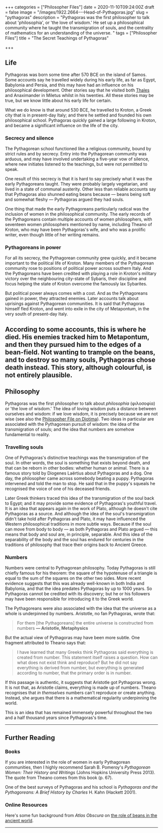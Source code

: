 +++
categories = ["Philosopher Files"]
date = 2020-11-10T09:24:00Z
draft = false
image = "/images/1922.2664---Head-of-Pythagoras.jpg"
slug = "pythagoras"
description = "Pythagoras was the first philosopher to talk about 'philosophia', or 'the love of wisdom.'  He set up a philosophical community where he taught the transmigration of souls, and the centrality of mathematics for an understanding of the universe.  "
tags = ["Philosopher Files"]
title = "The Secret Teachings of Pythagoras"

+++


## Life

Pythagoras was born some time after 570 BCE on the island of Samos. Some accounts say  he travelled widely during his early life, as far as Egypt, Babylonia and Persia, and this may have had an influence on his philosophical development. Other stories say that he visited both [Thales](/thales) and Anaximander in Miletus whilst in his twenties. All these stories may be true, but we know little about his early life for certain.

What we do know is that around 530 BCE, he travelled to Kroton, a Greek city that is in present-day Italy; and there he settled and founded his own philosophical school. Pythagoras quickly gained a large following in Kroton, and became a significant influence on the life of the city.

### Secrecy and silence

The Pythagorean school functioned like a religious community, bound by strict rules and by secrecy. Entry into the Pythagorean community was arduous, and may have involved undertaking a five-year vow of silence, where new initiates listened to the teachings, but were not permitted to speak.

One result of this secrecy is that it is hard to say precisely what it was the early Pythagoreans taught. They were probably largely vegetarian, and lived in a state of communal austerity. Other less than reliable accounts say that Pythagoras also shunned eating beans because — beans being soft and somewhat fleshy — Pythagoras argued they had souls.

One thing that made the early Pythagoreans particularly radical was the inclusion of women in the philosophical community. The early records of the Pythagoreans contain multiple accounts of women philosophers, with seventeen women philosophers mentioned by name, including Theano of Kroton, who may have been Pythagoras's wife, and who was a prolific writer, even though little of her writing remains.

### Pythagoreans in power

For all its secrecy, the Pythagorean community grew quickly, and it became important to the political life of Kroton. Many members of the Pythagorean community rose to positions of political power across southern Italy. And the Pythagoreans have been credited with playing a role in Kroton's military victory over the neighbouring city-state of Sybaris, their discipline and focus helping the state of Kroton overcome the famously lax Sybarites.

But political power always comes with a cost. And as the Pythagoreans gained in power, they attracted enemies. Later accounts talk about uprisings against Pythagorean communities. It is said that Pythagoras himself fled Kroton, and went into exile in the city of Metapontum, in the very south of present-day Italy.

According to some accounts, this is where he died. His enemies tracked him to Metapontum, and then they pursued him to the edges of a bean-field. Not wanting to trample on the beans, and to destroy so many souls, Pythagoras chose death instead. This story, although colourful, is not entirely plausible.
---

## Philosophy

Pythagoras was the first philosopher to talk about _philosophia_ (φιλοσοφία) or 'the love of wisdom.' The idea of loving wisdom puts a distance between ourselves and wisdom: if we love wisdom, it is precisely because we are not wise (see also the [Philosopher File on Diotima](/diotima)). Two ideas in particular are associated with the Pythagorean pursuit of wisdom: the idea of the transmigration of souls; and the idea that numbers are somehow fundamental to reality.

### Travelling souls

One of Pythagoras's distinctive teachings was the transmigration of the soul. In other words, the soul is something that exists beyond death, and that can be reborn in other bodies: whether human or animal. There is a famous story told by Diogenes Laërtius about Pythagoras and a dog. One day, the philosopher came across somebody beating a puppy. Pythagoras intervened and told the man to stop. He said that in the puppy's squeals he recognised the voice of one of his deceased friends.

Later Greek thinkers traced this idea of the transmigration of the soul back to Egypt; and it may provide some evidence of Pythagoras's youthful travel. It is an idea that appears again in the work of Plato, although he doesn't cite Pythagoras as a source. And although the idea of the soul's transmigration didn't take hold after Pythagoras and Plato, it may have influenced the Western philosophical traditions in more subtle ways. Because if the soul can move from body to body — as both Pythagoras and Plato argued — this means that body and soul are, in principle, separable. And this idea of the separability of the body and the soul has endured for centuries in the traditions of philosophy that trace their origins back to Ancient Greece.

### Numbers

Numbers were central to Pythagorean philosophy. Today Pythagoras is still chiefly famous for his theorem: the square of the hypotenuse of a triangle is equal to the sum of the squares on the other two sides. More recent evidence suggests that this was already well-known in both India and Babylonia, and that the idea predates Pythagoras by up to 1000 years. So Pythagoras cannot be credited with its discovery; but he or his followers may have been responsible for introducing it to the Greek world.

The Pythagoreans were also associated with the idea that the universe as a whole is underpinned by numbers. Aristotle, no fan Pythagoras, wrote that:

> For them [the Pythagoreans] the entire universe is constructed from numbers **— Aristotle, Metaphysics**

But the actual view of Pythagoras may have been more subtle. One fragment attributed to Theano says that:

> I have learned that many Greeks think Pythagoras said everything is created from number. This statement itself raises a question. How can what does not exist think and reproduce? But he did not say everything is derived from number, but everything is generated according to number, that the primary order is in number.

If this passage is authentic, it suggests that Aristotle got Pythagoras wrong. It is not that, as Aristotle claims, everything is made up of numbers. Theano recognises that _in themselves_ numbers can't reproduce or create anything. Instead, she argues that there is a mathematical regularity underpinning the world.

This is an idea that has remained immensely powerful throughout the two and a half thousand years since Pythagoras's time.

---

## Further Reading

### Books

If you are interested in the role of women in early Pythagorean communities, then I highly recommend Sarah B. Pomeroy's _Pythagorean Women: Their History and Writings_ (Johns Hopkins University Press 2013). The quote from Theano comes from this book (p. 67).

One of the best surveys of Pythagoras and his school is _Pythagoras and the Pythagoreans: A Brief History by Charles_ H. Kahn (Hackett 2001).

### Online Resources

Here's some fun background from _Atlas Obscura_ on [the role of beans in the ancient world](https://www.atlasobscura.com/articles/favism-fava-beans).

---





